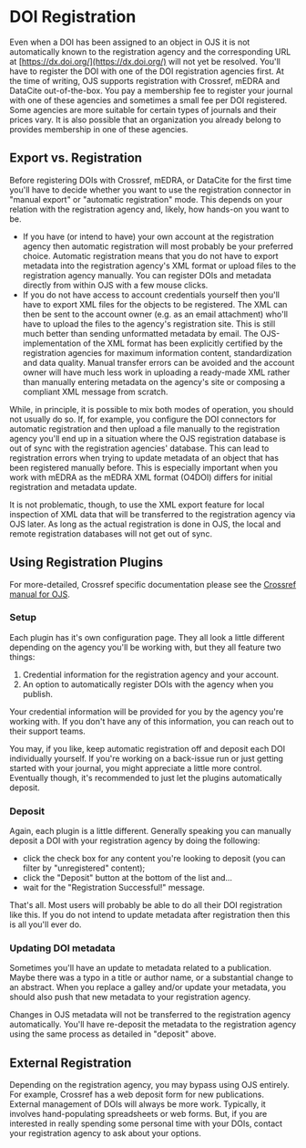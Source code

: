 # DOI Registration

Even when a DOI has been assigned to an object in OJS it is not automatically known to the registration agency and the corresponding URL at [https://dx.doi.org/](https://dx.doi.org/) will not yet be resolved. You'll have to register the DOI with one of the DOI registration agencies first. At the time of writing, OJS supports registration with Crossref, mEDRA and DataCite out-of-the-box. You pay a membership fee to register your journal with one of these agencies and  sometimes a small fee per DOI registered.  Some agencies are more suitable for certain types of journals and their prices vary. It is also possible that an organization you already belong to provides membership in one of these agencies.

## Export vs. Registration

Before registering DOIs with Crossref, mEDRA, or DataCite for the first time you'll have to decide whether you want to use the registration connector in "manual export" or "automatic registration" mode. This depends on your relation with the registration agency and, likely,  how hands-on you want to be.

- If you have (or intend to have) your own account at the registration agency then automatic registration will most probably be your preferred choice. Automatic registration means that you do not have to export metadata into the registration agency's XML format or upload files to the registration agency manually. You can register DOIs and metadata directly from within OJS with a few mouse clicks.
- If you do not have access to account credentials yourself then you'll have to export XML files for the objects to be registered. The XML can then be sent to the account owner (e.g. as an email attachment) who'll have to upload the files to the agency's registration site. This is still much better than sending unformatted metadata by email. The OJS-implementation of the XML format has been explicitly certified by the registration agencies for maximum information content, standardization and data quality. Manual transfer errors can be avoided and the account owner will have much less work in uploading a ready-made XML rather than manually entering metadata on the agency's site or composing a compliant XML message from scratch.

While, in principle, it is possible to mix both modes of operation, you should not usually do so. If, for example, you configure the DOI connectors for automatic registration and then upload a file manually to the registration agency you'll end up in a situation where the OJS registration database is out of sync with the registration agencies' database. This can lead to registration errors when trying to update metadata of an object that has been registered manually before. This is especially important when you work with mEDRA as the mEDRA XML format \(O4DOI\) differs for initial registration and metadata update.

It is not problematic, though, to use the XML export feature for local inspection of XML data that will be transferred to the registration agency via OJS later. As long as the actual registration is done in OJS, the local and remote registration databases will not get out of sync.

## Using Registration Plugins

For more-detailed, Crossref specific documentation please see the [Crossref manual for OJS](/crossref-ojs-manual/).

### Setup

Each plugin has it's own configuration page. They all look a little different depending on the agency you'll be working with, but they all feature two things:

1. Credential information for the registration agency and your account.
2. An option to automatically register DOIs with the agency when you publish.

Your credential information will be provided for you by the agency you're working with. If you don't have any of this information, you can reach out to their support teams.

You may, if you like, keep automatic registration off and deposit each DOI individually yourself. If you're working on a back-issue run or just getting started with your journal, you might appreciate a little more control. Eventually though, it's recommended to just let the plugins automatically deposit.

### Deposit

Again, each plugin is a little different. Generally speaking you can manually deposit a DOI with your registration agency by doing the following:

- click the check box for any content you're looking to deposit (you can filter by "unregistered" content);
- click the "Deposit" button at the bottom of the list and...
- wait for the "Registration Successful!" message.

That's all. Most users will probably be able to do all their DOI registration like this. If you do not intend to update metadata after registration then this is all you'll ever do.

### Updating DOI metadata

Sometimes you'll have an update to metadata related to a publication. Maybe there was a typo in a title or author name, or a substantial change to an abstract. When you replace a galley and/or update your metadata, you should also push that new metadata to your registration agency.

Changes in OJS metadata will not be transferred to the registration agency automatically. You'll have re-deposit the metadata to the registration agency using the same process as detailed in "deposit" above.

## External Registration

Depending on the registration agency, you may bypass using OJS entirely. For example, Crossref has a web deposit form for new publications. External management of DOIs will always be more work. Typically, it involves hand-populating spreadsheets or web forms. But, if you are interested in really spending some personal time with your DOIs, contact your registration agency to ask about your options. 
